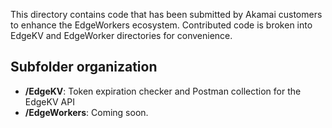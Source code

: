 This directory contains code that has been submitted by Akamai customers to enhance the EdgeWorkers ecosystem. Contributed code is broken into EdgeKV and EdgeWorker directories for convenience.

## Subfolder organization
* **/EdgeKV**: Token expiration checker and Postman collection for the EdgeKV API
* **/EdgeWorkers**: Coming soon.
